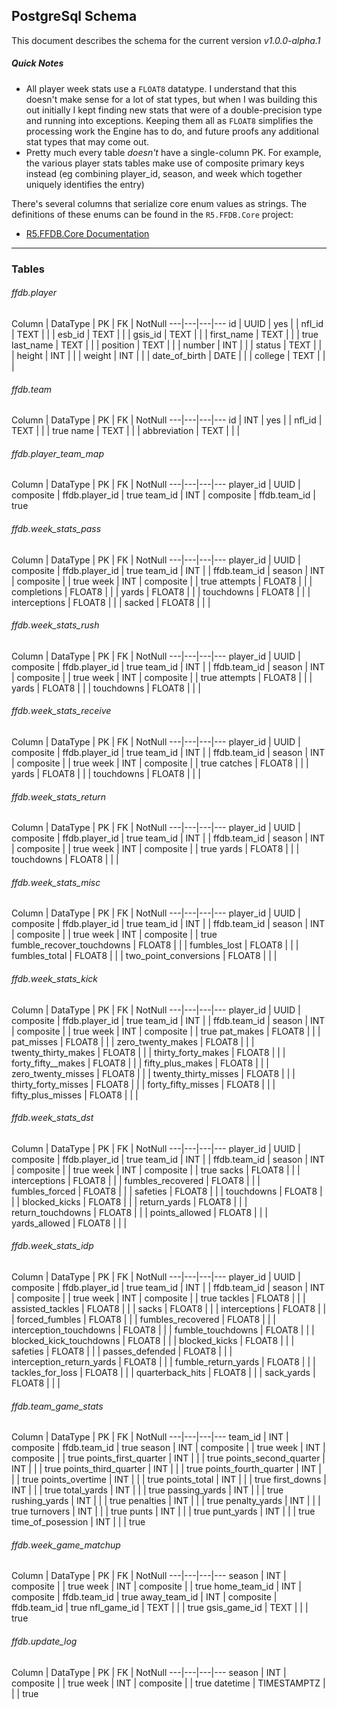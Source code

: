 ## PostgreSql Schema

This document describes the schema for the current version _v1.0.0-alpha.1_

##### Quick Notes
- All player week stats use a `FLOAT8` datatype. I understand that this doesn't make sense for a lot of stat types, but when I was building this out initially I kept finding new stats that were of a double-precision type and running into exceptions. Keeping them all as `FLOAT8` simplifies the processing work the Engine has to do, and future proofs any additional stat types that may come out.
- Pretty much every table _doesn't_ have a single-column PK. For example, the various player stats tables make use of composite primary keys instead (eg combining player_id, season, and week which together uniquely identifies the entry)

There's several columns that serialize core enum values as strings. The definitions of these enums can be found in the `R5.FFDB.Core` project:

- [R5.FFDB.Core Documentation](../../Engine/R5.FFDB.Core/README.md)

---

### Tables

###### ffdb.player

Column | DataType | PK | FK | NotNull
---|---|---|---
id | UUID | yes | |
nfl_id | TEXT | | |
esb_id | TEXT | | |
gsis_id | TEXT | | |
first_name | TEXT | | | true
last_name | TEXT | | | 
position | TEXT | | | 
number | INT | | | 
status | TEXT | | | 
height | INT | | | 
weight | INT | | | 
date_of_birth | DATE | | | 
college | TEXT | | |

###### ffdb.team

Column | DataType | PK | FK | NotNull
---|---|---|---
id | INT | yes | |
nfl_id | TEXT | | | true
name | TEXT | | |
abbreviation | TEXT | | |

###### ffdb.player_team_map

Column | DataType | PK | FK | NotNull
---|---|---|---
player_id | UUID | composite | ffdb.player_id | true
team_id | INT | composite | ffdb.team_id | true

###### ffdb.week_stats_pass

Column | DataType | PK | FK | NotNull
---|---|---|---
player_id | UUID | composite | ffdb.player_id | true
team_id | INT | | ffdb.team_id | 
season | INT | composite | | true
week | INT | composite | | true
attempts | FLOAT8 | | | 
completions | FLOAT8 | | | 
yards | FLOAT8 | | | 
touchdowns | FLOAT8 | | | 
interceptions | FLOAT8 | | | 
sacked | FLOAT8 | | | 

###### ffdb.week_stats_rush

Column | DataType | PK | FK | NotNull
---|---|---|---
player_id | UUID | composite | ffdb.player_id | true
team_id | INT | | ffdb.team_id | 
season | INT | composite | | true
week | INT | composite | | true
attempts | FLOAT8 | | | 
yards | FLOAT8 | | | 
touchdowns | FLOAT8 | | | 

###### ffdb.week_stats_receive

Column | DataType | PK | FK | NotNull
---|---|---|---
player_id | UUID | composite | ffdb.player_id | true
team_id | INT | | ffdb.team_id | 
season | INT | composite | | true
week | INT | composite | |  true
catches | FLOAT8 | | | 
yards | FLOAT8 | | | 
touchdowns | FLOAT8 | | | 

###### ffdb.week_stats_return

Column | DataType | PK | FK | NotNull
---|---|---|---
player_id | UUID | composite | ffdb.player_id | true
team_id | INT | | ffdb.team_id | 
season | INT | composite | | true
week | INT | composite | |  true
yards | FLOAT8 | | | 
touchdowns | FLOAT8 | | | 

###### ffdb.week_stats_misc

Column | DataType | PK | FK | NotNull
---|---|---|---
player_id | UUID | composite | ffdb.player_id | true
team_id | INT | | ffdb.team_id | 
season | INT | composite | | true
week | INT | composite | |  true
fumble_recover_touchdowns | FLOAT8 | | | 
fumbles_lost | FLOAT8 | | | 
fumbles_total | FLOAT8 | | | 
two_point_conversions | FLOAT8 | | | 

###### ffdb.week_stats_kick

Column | DataType | PK | FK | NotNull
---|---|---|---
player_id | UUID | composite | ffdb.player_id | true
team_id | INT | | ffdb.team_id | 
season | INT | composite | | true
week | INT | composite | |  true
pat_makes | FLOAT8 | | | 
pat_misses | FLOAT8 | | | 
zero_twenty_makes | FLOAT8 | | | 
twenty_thirty_makes | FLOAT8 | | | 
thirty_forty_makes | FLOAT8 | | | 
forty_fifty__makes | FLOAT8 | | | 
fifty_plus_makes | FLOAT8 | | | 
zero_twenty_misses | FLOAT8 | | | 
twenty_thirty_misses | FLOAT8 | | | 
thirty_forty_misses | FLOAT8 | | | 
forty_fifty_misses | FLOAT8 | | | 
fifty_plus_misses | FLOAT8 | | | 

###### ffdb.week_stats_dst

Column | DataType | PK | FK | NotNull
---|---|---|---
player_id | UUID | composite | ffdb.player_id | true
team_id | INT | | ffdb.team_id | 
season | INT | composite | | true
week | INT | composite | |  true
sacks | FLOAT8 | | | 
interceptions | FLOAT8 | | | 
fumbles_recovered | FLOAT8 | | | 
fumbles_forced | FLOAT8 | | | 
safeties | FLOAT8 | | | 
touchdowns | FLOAT8 | | | 
blocked_kicks | FLOAT8 | | | 
return_yards | FLOAT8 | | | 
return_touchdowns | FLOAT8 | | | 
points_allowed | FLOAT8 | | | 
yards_allowed | FLOAT8 | | | 

###### ffdb.week_stats_idp

Column | DataType | PK | FK | NotNull
---|---|---|---
player_id | UUID | composite | ffdb.player_id | true
team_id | INT | | ffdb.team_id | 
season | INT | composite | | true
week | INT | composite | |  true
tackles | FLOAT8 | | | 
assisted_tackles | FLOAT8 | | | 
sacks | FLOAT8 | | | 
interceptions | FLOAT8 | | | 
forced_fumbles | FLOAT8 | | | 
fumbles_recovered | FLOAT8 | | | 
interception_touchdowns | FLOAT8 | | | 
fumble_touchdowns | FLOAT8 | | | 
blocked_kick_touchdowns | FLOAT8 | | | 
blocked_kicks | FLOAT8 | | | 
safeties | FLOAT8 | | | 
passes_defended | FLOAT8 | | | 
interception_return_yards | FLOAT8 | | | 
fumble_return_yards | FLOAT8 | | | 
tackles_for_loss | FLOAT8 | | | 
quarterback_hits | FLOAT8 | | | 
sack_yards | FLOAT8 | | | 

###### ffdb.team_game_stats

Column | DataType | PK | FK | NotNull
---|---|---|---
team_id | INT | composite | ffdb.team_id | true
season | INT | composite | | true
week | INT | composite | |  true
points_first_quarter | INT | | |  true
points_second_quarter | INT | | |  true
points_third_quarter | INT | | |  true
points_fourth_quarter | INT | | |  true
points_overtime | INT | | |  true
points_total | INT | | |  true
first_downs | INT | | |  true
total_yards | INT | | |  true
passing_yards | INT | | |  true
rushing_yards | INT | | |  true
penalties | INT | | |  true
penalty_yards | INT | | |  true
turnovers | INT | | |  true
punts | INT | | |  true
punt_yards | INT | | |  true
time_of_posession | INT | | |  true

###### ffdb.week_game_matchup

Column | DataType | PK | FK | NotNull
---|---|---|---
season | INT | composite | | true
week | INT | composite | |  true
home_team_id | INT | composite | ffdb.team_id | true
away_team_id | INT | composite | ffdb.team_id | true
nfl_game_id | TEXT | | |  true
gsis_game_id | TEXT | | |  true

###### ffdb.update_log

Column | DataType | PK | FK | NotNull
---|---|---|---
season | INT | composite | | true
week | INT | composite | |  true
datetime | TIMESTAMPTZ | | | true

